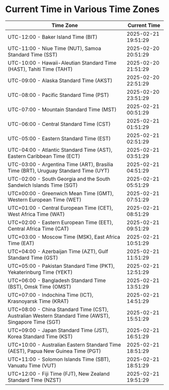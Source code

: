 # Current Time in Various Time Zones

| Time Zone | Current Time |
|-----------|--------------|
| UTC-12:00 - Baker Island Time (BIT) | 2025-02-21 19:51:29 |
| UTC-11:00 - Niue Time (NUT), Samoa Standard Time (SST) | 2025-02-20 20:51:29 |
| UTC-10:00 - Hawaii-Aleutian Standard Time (HAST), Tahiti Time (TAHT) | 2025-02-20 21:51:29 |
| UTC-09:00 - Alaska Standard Time (AKST) | 2025-02-20 22:51:29 |
| UTC-08:00 - Pacific Standard Time (PST) | 2025-02-20 23:51:29 |
| UTC-07:00 - Mountain Standard Time (MST) | 2025-02-21 00:51:29 |
| UTC-06:00 - Central Standard Time (CST) | 2025-02-21 01:51:29 |
| UTC-05:00 - Eastern Standard Time (EST) | 2025-02-21 02:51:29 |
| UTC-04:00 - Atlantic Standard Time (AST), Eastern Caribbean Time (ECT) | 2025-02-21 03:51:29 |
| UTC-03:00 - Argentina Time (ART), Brasília Time (BRT), Uruguay Standard Time (UYT) | 2025-02-21 04:51:29 |
| UTC-02:00 - South Georgia and the South Sandwich Islands Time (SGT) | 2025-02-21 05:51:29 |
| UTC±00:00 - Greenwich Mean Time (GMT), Western European Time (WET) | 2025-02-21 07:51:29 |
| UTC+01:00 - Central European Time (CET), West Africa Time (WAT) | 2025-02-21 08:51:29 |
| UTC+02:00 - Eastern European Time (EET), Central Africa Time (CAT) | 2025-02-21 09:51:29 |
| UTC+03:00 - Moscow Time (MSK), East Africa Time (EAT) | 2025-02-21 10:51:29 |
| UTC+04:00 - Azerbaijan Time (AZT), Gulf Standard Time (GST) | 2025-02-21 11:51:29 |
| UTC+05:00 - Pakistan Standard Time (PKT), Yekaterinburg Time (YEKT) | 2025-02-21 12:51:29 |
| UTC+06:00 - Bangladesh Standard Time (BST), Omsk Time (OMST) | 2025-02-21 13:51:29 |
| UTC+07:00 - Indochina Time (ICT), Krasnoyarsk Time (KRAT) | 2025-02-21 14:51:29 |
| UTC+08:00 - China Standard Time (CST), Australian Western Standard Time (AWST), Singapore Time (SGT) | 2025-02-21 15:51:29 |
| UTC+09:00 - Japan Standard Time (JST), Korea Standard Time (KST) | 2025-02-21 16:51:29 |
| UTC+10:00 - Australian Eastern Standard Time (AEST), Papua New Guinea Time (PGT) | 2025-02-21 18:51:29 |
| UTC+11:00 - Solomon Islands Time (SBT), Vanuatu Time (VUT) | 2025-02-21 18:51:29 |
| UTC+12:00 - Fiji Time (FJT), New Zealand Standard Time (NZST) | 2025-02-21 19:51:29 |
